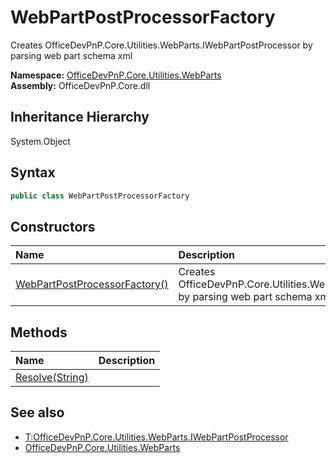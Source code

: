 # WebPartPostProcessorFactory
 Creates OfficeDevPnP.Core.Utilities.WebParts.IWebPartPostProcessor by parsing web part schema xml   

**Namespace:** [OfficeDevPnP.Core.Utilities.WebParts](OfficeDevPnP.Core.Utilities.WebParts.md)  
**Assembly:** OfficeDevPnP.Core.dll  
## Inheritance Hierarchy
System.Object  

## Syntax
```C#
public class WebPartPostProcessorFactory
```
## Constructors
|**Name**|**Description**|
|:-----|:-----|
| [WebPartPostProcessorFactory()](OfficeDevPnP.Core.Utilities.WebParts.WebPartPostProcessorFactory.ctor1.md) |  Creates OfficeDevPnP.Core.Utilities.WebParts.IWebPartPostProcessor by parsing web part schema xml 
## Methods
|**Name**|**Description**|
|:-----|:-----|
| [Resolve(String)](OfficeDevPnP.Core.Utilities.WebParts.WebPartPostProcessorFactory.a52a88e9.md) | 
## See also
- [T:OfficeDevPnP.Core.Utilities.WebParts.IWebPartPostProcessor](T:OfficeDevPnP.Core.Utilities.WebParts.IWebPartPostProcessor.md)
- [OfficeDevPnP.Core.Utilities.WebParts](OfficeDevPnP.Core.Utilities.WebParts.md)
